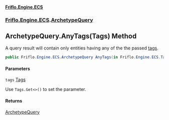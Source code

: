 #### [Friflo.Engine.ECS](index.md 'index')
### [Friflo.Engine.ECS](Friflo.Engine.ECS.md 'Friflo.Engine.ECS').[ArchetypeQuery](ArchetypeQuery.md 'Friflo.Engine.ECS.ArchetypeQuery')

## ArchetypeQuery.AnyTags(Tags) Method

A query result will contain only entities having any of the the passed [tags](ArchetypeQuery.AnyTags(Tags).md#Friflo.Engine.ECS.ArchetypeQuery.AnyTags(Friflo.Engine.ECS.Tags).tags 'Friflo.Engine.ECS.ArchetypeQuery.AnyTags(Friflo.Engine.ECS.Tags).tags').

```csharp
public Friflo.Engine.ECS.ArchetypeQuery AnyTags(in Friflo.Engine.ECS.Tags tags);
```
#### Parameters

<a name='Friflo.Engine.ECS.ArchetypeQuery.AnyTags(Friflo.Engine.ECS.Tags).tags'></a>

`tags` [Tags](Tags.md 'Friflo.Engine.ECS.Tags')

Use `Tags.Get<>()` to set the parameter.

#### Returns
[ArchetypeQuery](ArchetypeQuery.md 'Friflo.Engine.ECS.ArchetypeQuery')